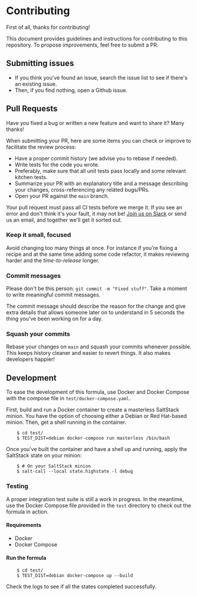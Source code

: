 # Contributing

First of all, thanks for contributing!

This document provides guidelines and instructions for contributing to this repository. To propose improvements, feel free to submit a PR.

## Submitting issues

* If you think you've found an issue, search the issue list to see if there's an existing issue.
* Then, if you find nothing, open a Github issue.

## Pull Requests

Have you fixed a bug or written a new feature and want to share it? Many thanks!

When submitting your PR, here are some items you can check or improve to facilitate the review process:

  * Have a proper commit history (we advise you to rebase if needed).
  * Write tests for the code you wrote.
  * Preferably, make sure that all unit tests pass locally and some relevant kitchen tests.
  * Summarize your PR with an explanatory title and a message describing your changes, cross-referencing any related bugs/PRs.
  * Open your PR against the `main` branch.

Your pull request must pass all CI tests before we merge it. If you see an error and don't think it's your fault, it may not be! [Join us on Slack][slack] or send us an email, and together we'll get it sorted out.

### Keep it small, focused

Avoid changing too many things at once. For instance if you're fixing a recipe and at the same time adding some code refactor, it makes reviewing harder and the _time-to-release_ longer.

### Commit messages

Please don't be this person: `git commit -m "Fixed stuff"`. Take a moment to write meaningful commit messages.

The commit message should describe the reason for the change and give extra details that allows someone later on to understand in 5 seconds the thing you've been working on for a day.

### Squash your commits

Rebase your changes on `main` and squash your commits whenever possible. This keeps history cleaner and easier to revert things. It also makes developers happier!

## Development

To ease the development of this formula, use Docker and Docker Compose with the compose file in `test/docker-compose.yaml`.

First, build and run a Docker container to create a masterless SaltStack minion. You have the option of choosing either
a Debian or Red Hat-based minion. Then, get a shell running in the container.

```shell
    $ cd test/
    $ TEST_DIST=debian docker-compose run masterless /bin/bash
```

Once you've built the container and have a shell up and running, apply the SaltStack state on your minion:

```shell
    $ # On your SaltStack minion
    $ salt-call --local state.highstate -l debug
```

### Testing

A proper integration test suite is still a work in progress. In the meantime, use the Docker Compose file provided in the `test` directory to check out the formula in action.

#### Requirements

* Docker
* Docker Compose

#### Run the formula

```shell
    $ cd test/
    $ TEST_DIST=debian docker-compose up --build
```

Check the logs to see if all the states completed successfully.


[slack]: http://datadoghq.slack.com

